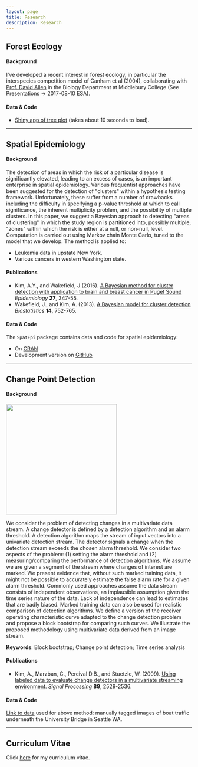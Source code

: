 ```yaml
---
layout: page
title: Research
description: Research
---
```


## Forest Ecology

#### **Background**

I've developed a recent interest in forest ecology, in particular the interspecies 
competition model of Canham et al (2004), collaborating with [Prof. David
Allen](http://www.middlebury.edu/academics/bio/faculty/node/352418) in the
Biology Department at Middlebury College (See Presentations -> 2017-08-10 ESA).

#### **Data & Code**

* [Shiny app of tree plot](https://beta.rstudioconnect.com/connect/#/apps/2828/) 
(takes about 10 seconds to load).



<hr>


## Spatial Epidemiology

#### **Background**

The detection of areas in which the risk of a particular disease is 
significantly elevated, leading to an excess of cases, is an important 
enterprise in spatial epidemiology. Various frequentist approaches have been 
suggested for the detection of "clusters" within a hypothesis testing framework.
Unfortunately, these suffer from a number of drawbacks including the difficulty 
in specifying a p-value threshold at which to call significance, the inherent 
multiplicity problem, and the possibility of multiple clusters. In this paper, 
we suggest a Bayesian approach to detecting "areas of clustering" in which the 
study region is partitioned into, possibly multiple, "zones" within which the 
risk is either at a null, or non-null, level. Computation is carried out using 
Markov chain Monte Carlo, tuned to the model that we develop. The method is
applied to:

* Leukemia data in upstate New York.
* Various cancers in western Washington state.

#### **Publications**

* Kim, A.Y., and Wakefield, J (2016). [A Bayesian method for cluster detection with application to brain and breast cancer in Puget Sound](http://www.ncbi.nlm.nih.gov/pubmed/26841056) *Epidemiology* **27**, 347-55.
* Wakefield, J., and Kim, A. (2013). [A Bayesian model for cluster detection](http://biostatistics.oxfordjournals.org/content/14/4/752)
*Biostatistics* **14**, 752-765.

#### **Data & Code**

The `SpatEpi` package contains data and code for spatial epidemiology:

* On [CRAN](http://cran.r-project.org/package=SpatialEpi)
* Development version on [GitHub](https://github.com/rudeboybert/SpatialEpi)


<hr>


## Change Point Detection

#### **Background**

<img src="{{BASE_PATH}}/assets/images/university_bridge.jpg" width="300">

We consider the problem of detecting changes in a multivariate
data stream. A change detector is defined by a detection algorithm and an alarm
threshold. A detection algorithm maps the stream of input vectors into a
univariate detection stream. The detector signals a change when the detection
stream exceeds the chosen alarm threshold. We consider two aspects of the
problem: (1) setting the alarm threshold and (2) measuring/comparing the
performance of detection algorithms. We assume we are given a segment of the
stream where changes of interest are marked. We present evidence that, without
such marked training data, it might not be possible to accurately estimate the
false alarm rate for a given alarm threshold. Commonly used approaches assume
the data stream consists of independent observations, an implausible assumption
given the time series nature of the data. Lack of independence can lead to
estimates that are badly biased. Marked training data can also be used for
realistic comparison of detection algorithms. We define a version of the
receiver operating characteristic curve adapted to the change detection problem
and propose a block bootstrap for comparing such curves. We illustrate the
proposed methodology using multivariate data derived from an image stream.

**Keywords**: Block bootstrap; Change point detection; Time series analysis

#### **Publications**

* Kim, A., Marzban, C., Percival D.B., and Stuetzle, W. (2009). [Using labeled data to evaluate change detectors in a multivariate streaming environment](http://www.sciencedirect.com/science/article/pii/S016516840900173X). *Signal Processing* **89**, 2529-2536.

#### **Data & Code**

[Link to data](http://www.stat.washington.edu/research/changedetection/) used for above method: manually tagged images of boat traffic
underneath the University Bridge in Seattle WA.


<hr>



## Curriculum Vitae

Click [here](CV/Kim_CV.pdf) for my curriculum vitae.
